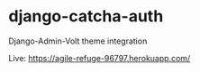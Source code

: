 # django-catcha-auth
Django-Admin-Volt theme integration

Live: https://agile-refuge-96797.herokuapp.com/
